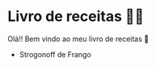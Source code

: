 # Livro de receitas :woman_cook:

Olá!! Bem vindo ao meu livro de receitas :wave:

- Strogonoff de Frango
